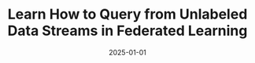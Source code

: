 ---
title: "Learn How to Query from Unlabeled Data Streams in Federated Learning" 
collection: publications 
category: conference 
permalink: /publication/2024-12-leadq 
date: 2025-01-01
venue: 'AAAI 2025' 
introurl: 'https://mp.weixin.qq.com/s/tItApn_zyEXeUD0dIuQTMA' 
paperurl: 'https://arxiv.org/abs/2412.08138' 
codeurl: 'https://github.com/hiyuchang/leadq/'
citation: 'Y. Sun, X. Li, T. Lin, and J. Zhang. (2024). "Learn How to Query from Unlabeled Data Streams in Federated Learning." <i>AAAI 2025</i>.'
---